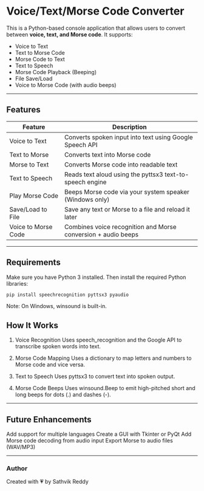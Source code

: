 # Voice/Text/Morse Code Converter

This is a Python-based console application that allows users to convert between **voice, text, and Morse code**. It supports:
- Voice to Text
- Text to Morse Code
- Morse Code to Text
- Text to Speech
- Morse Code Playback (Beeping)
- File Save/Load
- Voice to Morse Code (with audio beeps)

---

## Features

| Feature                  | Description                                                   |
|--------------------------|---------------------------------------------------------------|
| Voice to Text         | Converts spoken input into text using Google Speech API       |
| Text to Morse         | Converts text into Morse code                                 |
| Morse to Text         | Converts Morse code into readable text                        |
| Text to Speech       | Reads text aloud using the pyttsx3 text-to-speech engine      |
| Play Morse Code       | Beeps Morse code via your system speaker (Windows only)       |
| Save/Load to File     | Save any text or Morse to a file and reload it later          |
| Voice to Morse Code | Combines voice recognition and Morse conversion + audio beeps |

---

## Requirements

Make sure you have Python 3 installed. Then install the required Python libraries:

```bash
pip install speechrecognition pyttsx3 pyaudio
```

Note: On Windows, winsound is built-in.

## How It Works
1. Voice Recognition
Uses speech_recognition and the Google API to transcribe spoken words into text.

2. Morse Code Mapping
Uses a dictionary to map letters and numbers to Morse code and vice versa.

3. Text to Speech
Uses pyttsx3 to convert text into spoken output.

4. Morse Code Beeps
Uses winsound.Beep to emit high-pitched short and long beeps for dots (.) and dashes (-).

---

## Future Enhancements

Add support for multiple languages
Create a GUI with Tkinter or PyQt
Add Morse code decoding from audio input
Export Morse to audio files (WAV/MP3)

---

### Author    
Created with 💗 by Sathvik Reddy

